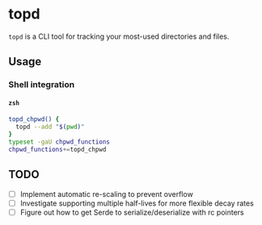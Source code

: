 # topd

`topd` is a CLI tool for tracking your most-used directories and files. 


## Usage

### Shell integration

#### `zsh`

```zsh
topd_chpwd() {
  topd --add "$(pwd)"
}
typeset -gaU chpwd_functions
chpwd_functions+=topd_chpwd
```

## TODO 

- [ ] Implement automatic re-scaling to prevent overflow
- [ ] Investigate supporting multiple half-lives for more flexible decay rates
- [ ] Figure out how to get Serde to serialize/deserialize with rc pointers
